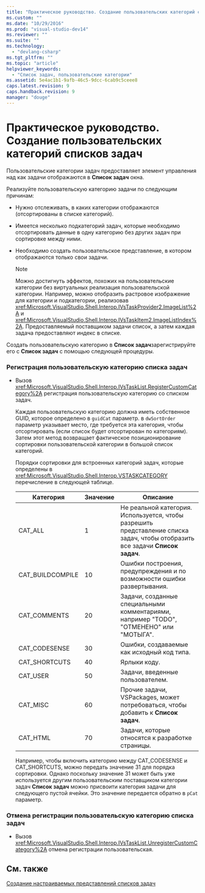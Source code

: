 ```yaml
---
title: "Практическое руководство. Создание пользовательских категорий списков задач | Microsoft Docs"
ms.custom: ""
ms.date: "10/29/2016"
ms.prod: "visual-studio-dev14"
ms.reviewer: ""
ms.suite: ""
ms.technology: 
  - "devlang-csharp"
ms.tgt_pltfrm: ""
ms.topic: "article"
helpviewer_keywords: 
  - "Список задач, пользовательские категории"
ms.assetid: 5e4ac1b1-9afb-46c5-9dcc-6cab9c5ceee8
caps.latest.revision: 9
caps.handback.revision: 9
manager: "douge"
---
```

# Практическое руководство. Создание пользовательских категорий списков задач
Пользовательские категории задач предоставляет элемент управления над как задачи отображаются в **Список задач** окна.  
  
 Реализуйте пользовательскую категорию задачи по следующим причинам:  
  
-   Нужно отслеживать, в каких категории отображаются \(отсортированы в списке категорий\).  
  
-   Имеется несколько подкатегорий задач, которые необходимо отсортировать данные в одну категорию без других задач при сортировке между ними.  
  
-   Необходимо создать пользовательское представление, в котором отображаются только свои задачи.  
  
    > [!NOTE]
    >  Можно достигнуть эффектов, похожих на пользовательские категории без виртуальных реализация пользовательской категории.  Например, можно отобразить растровое изображение для категории и подкатегории, реализовав <xref:Microsoft.VisualStudio.Shell.Interop.IVsTaskProvider2.ImageList%2A> и  <xref:Microsoft.VisualStudio.Shell.Interop.IVsTaskItem2.ImageListIndex%2A>.  Предоставляемый поставщиком задачи список, а затем каждая задача предоставляют индекс в списке.  
  
 Создать пользовательскую категорию в **Список задач**зарегистрируйте его с  **Список задач** с помощью следующей процедуры.  
  
### Регистрация пользовательскую категорию списка задач  
  
-   Вызов <xref:Microsoft.VisualStudio.Shell.Interop.IVsTaskList.RegisterCustomCategory%2A> регистрация пользовательскую категорию со списком задач.  
  
     Каждая пользовательскую категорию должна иметь собственное GUID, которое определено в `guidCat` параметр.  в `dwSortOrder` параметр указывает место, где требуется эта категория, чтобы отсортировать \(если список будет отсортирован по категориям\).  Затем этот метод возвращает фактическое позиционирование сортировки пользовательской категории в большой список категорий.  
  
     Порядки сортировки для встроенных категорий задач, которые определены в <xref:Microsoft.VisualStudio.Shell.Interop.VSTASKCATEGORY> перечисление в следующей таблице.  
  
    |Категория|Значение|Описание|  
    |---------------|--------------|--------------|  
    |CAT\_ALL|1|Не реальной категория.  Используется, чтобы разрешить представление списка задач, чтобы отобразить все задачи **Список задач**.|  
    |CAT\_BUILDCOMPILE|10|Ошибки построения, предупреждения и по возможности ошибки развертывания.|  
    |CAT\_COMMENTS|20|Задачи, созданные специальными комментариями, например "TODO", "ОТМЕНЕНО" или "МОТЫГА".|  
    |CAT\_CODESENSE|30|Ошибки, создаваемые как исходный код типа.|  
    |CAT\_SHORTCUTS|40|Ярлыки коду.|  
    |CAT\_USER|50|Задачи, введенные пользователем.|  
    |CAT\_MISC|60|Прочие задачи, VSPackages, может потребоваться, чтобы добавить к **Список задач**.|  
    |CAT\_HTML|70|Задачи, которые относятся к разработке страницы.|  
  
     Например, чтобы включить категорию между CAT\_CODESENSE и CAT\_SHORTCUTS, можно передать значение 31 для порядка сортировки.  Однако поскольку значение 31 может быть уже используется другим пользовательским поставщиком категории задач **Список задач** можно присвоити категория задачи для следующего пустой ячейки.  Это значение передается обратно в `pCat` параметр.  
  
### Отмена регистрации пользовательскую категорию списка задач  
  
-   Вызов <xref:Microsoft.VisualStudio.Shell.Interop.IVsTaskList.UnregisterCustomCategory%2A> отмена регистрации пользовательская.  
  
## См. также  
 [Создание настраиваемых представлений списков задач](../Topic/Creating%20Custom%20Task%20List%20Views.md)
